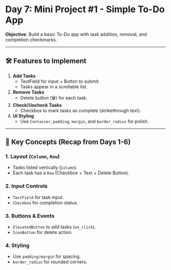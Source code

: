 # Day 7: Mini Project #1 - Simple To-Do App  
**Objective**: Build a basic To-Do app with task addition, removal, and completion checkmarks.  

---

## 🛠️ Features to Implement  
1. **Add Tasks**  
   - TextField for input + Button to submit.  
   - Tasks appear in a scrollable list.  
2. **Remove Tasks**  
   - Delete button (🗑️) for each task.  
3. **Check/Uncheck Tasks**  
   - Checkbox to mark tasks as complete (strikethrough text).  
4. **UI Styling**  
   - Use `Container`, `padding`, `margin`, and `border_radius` for polish.  

---

## 📝 Key Concepts (Recap from Days 1-6)  
### 1. **Layout** (`Column`, `Row`)  
   - Tasks listed vertically (`Column`).  
   - Each task has a `Row` (Checkbox + Text + Delete Button).  

### 2. **Input Controls**  
   - `TextField` for task input.  
   - `Checkbox` for completion status.  

### 3. **Buttons & Events**  
   - `ElevatedButton` to add tasks (`on_click`).  
   - `IconButton` for delete action.  

### 4. **Styling**  
   - Use `padding/margin` for spacing.  
   - `border_radius` for rounded corners.  